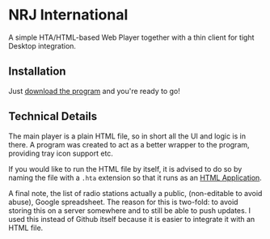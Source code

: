 NRJ International
=================

A simple HTA/HTML-based Web Player together with a thin client for tight Desktop integration.

Installation
------------

Just [download the program](https://github.com/uuf6429/EnergyInternational/raw/master/exe/bin/Release/EnergyInternational.exe) and you're ready to go!

Technical Details
-----------------

The main player is a plain HTML file, so in short all the UI and logic is in there. A program was created to act as a better wrapper to the program, providing tray icon support etc.

If you would like to run the HTML file by itself, it is advised to do so by naming the file with a `.hta` extension so that it runs as an [HTML Application](http://en.wikipedia.org/wiki/HTML_Application).

A final note, the list of radio stations actually a public, (non-editable to avoid abuse), Google spreadsheet. The reason for this is two-fold: to avoid storing this on a server somewhere and to still be able to push updates. I used this instead of Github itself because it is easier to integrate it with an HTML file.
